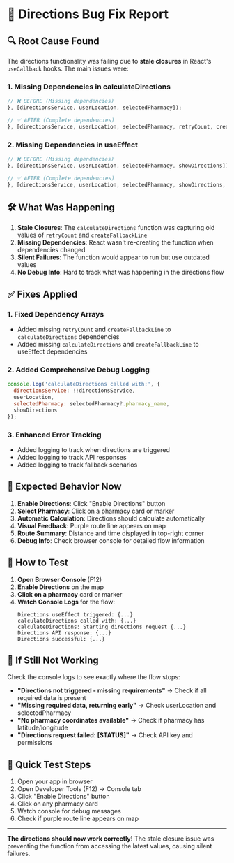 # 🐛 Directions Bug Fix Report

## 🔍 **Root Cause Found**

The directions functionality was failing due to **stale closures** in React's `useCallback` hooks. The main issues were:

### 1. **Missing Dependencies in calculateDirections**
```javascript
// ❌ BEFORE (Missing dependencies)
}, [directionsService, userLocation, selectedPharmacy]);

// ✅ AFTER (Complete dependencies)
}, [directionsService, userLocation, selectedPharmacy, retryCount, createFallbackLine]);
```

### 2. **Missing Dependencies in useEffect**
```javascript
// ❌ BEFORE (Missing dependencies)
}, [directionsService, userLocation, selectedPharmacy, showDirections]);

// ✅ AFTER (Complete dependencies)
}, [directionsService, userLocation, selectedPharmacy, showDirections, calculateDirections, createFallbackLine]);
```

## 🛠️ **What Was Happening**

1. **Stale Closures**: The `calculateDirections` function was capturing old values of `retryCount` and `createFallbackLine`
2. **Missing Dependencies**: React wasn't re-creating the function when dependencies changed
3. **Silent Failures**: The function would appear to run but use outdated values
4. **No Debug Info**: Hard to track what was happening in the directions flow

## ✅ **Fixes Applied**

### 1. **Fixed Dependency Arrays**
- Added missing `retryCount` and `createFallbackLine` to `calculateDirections` dependencies
- Added missing `calculateDirections` and `createFallbackLine` to useEffect dependencies

### 2. **Added Comprehensive Debug Logging**
```javascript
console.log('calculateDirections called with:', {
  directionsService: !!directionsService,
  userLocation,
  selectedPharmacy: selectedPharmacy?.pharmacy_name,
  showDirections
});
```

### 3. **Enhanced Error Tracking**
- Added logging to track when directions are triggered
- Added logging to track API responses
- Added logging to track fallback scenarios

## 🎯 **Expected Behavior Now**

1. **Enable Directions**: Click "Enable Directions" button
2. **Select Pharmacy**: Click on a pharmacy card or marker
3. **Automatic Calculation**: Directions should calculate automatically
4. **Visual Feedback**: Purple route line appears on map
5. **Route Summary**: Distance and time displayed in top-right corner
6. **Debug Info**: Check browser console for detailed flow information

## 🔧 **How to Test**

1. **Open Browser Console** (F12)
2. **Enable Directions** on the map
3. **Click on a pharmacy** card or marker
4. **Watch Console Logs** for the flow:
   ```
   Directions useEffect triggered: {...}
   calculateDirections called with: {...}
   calculateDirections: Starting directions request {...}
   Directions API response: {...}
   Directions successful: {...}
   ```

## 🚨 **If Still Not Working**

Check the console logs to see exactly where the flow stops:

- **"Directions not triggered - missing requirements"** → Check if all required data is present
- **"Missing required data, returning early"** → Check userLocation and selectedPharmacy
- **"No pharmacy coordinates available"** → Check if pharmacy has latitude/longitude
- **"Directions request failed: [STATUS]"** → Check API key and permissions

## 📱 **Quick Test Steps**

1. Open your app in browser
2. Open Developer Tools (F12) → Console tab
3. Click "Enable Directions" button
4. Click on any pharmacy card
5. Watch console for debug messages
6. Check if purple route line appears on map

---

**The directions should now work correctly!** The stale closure issue was preventing the function from accessing the latest values, causing silent failures.











